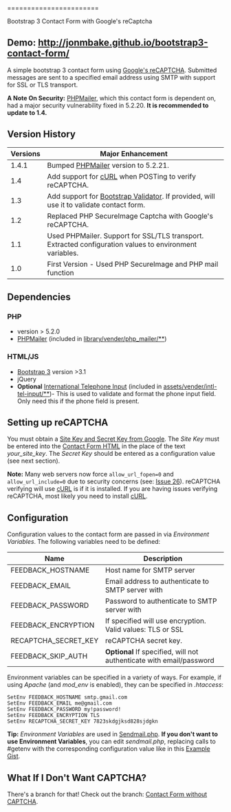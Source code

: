 
=======================

Bootstrap 3 Contact Form with Google's reCaptcha

## Demo: http://jonmbake.github.io/bootstrap3-contact-form/

A simple bootstrap 3 contact form using [Google's reCAPTCHA](https://developers.google.com/recaptcha/).  Submitted messages are sent to a specified email address using SMTP with support for SSL or TLS transport.

**A Note On Security:** [PHPMailer](https://github.com/PHPMailer/PHPMailer), which this contact form is dependent on, had a major security vulnerability fixed in 5.2.20. **It is recommended to update to 1.4.**

## Version History

| Versions | Major Enhancement |
| -------- | ----------------- |
| 1.4.1    | Bumped [PHPMailer](https://github.com/PHPMailer/PHPMailer) version to 5.2.21. |
| 1.4      | Add support for [cURL](http://php.net/manual/en/book.curl.php) when POSTing to verify reCAPTCHA. |
| 1.3      | Add support for [Bootstrap Validator](https://github.com/1000hz/bootstrap-validator).  If provided, will use it to validate contact form. |
| 1.2      | Replaced PHP SecureImage Captcha  with Google's reCAPTCHA. |
| 1.1      | Used PHPMailer. Support for SSL/TLS transport.  Extracted configuration values to environment variables. |
| 1.0      | First Version - Used PHP SecureImage and PHP mail function |

## Dependencies

### PHP
* version > 5.2.0
* [PHPMailer](https://github.com/PHPMailer/PHPMailer) (included in [library/vender/php_mailer/**](https://github.com/jonmbake/bootstrap3-contact-form/tree/master/library/vender/php_mailer))

### HTML/JS
* [Bootstrap 3](https://github.com/twbs/bootstrap) version >3.1
* jQuery
* **Optional** [International Telephone Input](https://github.com/Bluefieldscom/intl-tel-input) (included in [assets/vender/intl-tel-input/**](https://github.com/jonmbake/bootstrap3-contact-form/tree/master/assets/vender/intl-tel-input))- This is used to validate and format the phone input field. Only need this if the phone field is present.

## Setting up reCAPTCHA

You must obtain a [Site Key and Secret Key from Google](http://www.google.com/recaptcha/admin).  The *Site Key* must be entered into the [Contact Form HTML](https://github.com/jonmbake/bootstrap3-contact-form/blob/master/index.html) in the place of the text *your_site_key*.  The *Secret Key* should be entered as a configuration value (see next section).

**Note:** Many web servers now force `allow_url_fopen=0` and `allow_url_include=0` due to security concerns (see: [Issue 26](https://github.com/jonmbake/bootstrap3-contact-form/issues/26)). reCAPTCHA verifying will use [cURL](http://php.net/manual/en/book.curl.php) is if it is installed. If you are having issues verifying reCAPTCHA, most likely you need to install [cURL](http://php.net/manual/en/book.curl.php). 

## Configuration

Configuration values to the contact form are passed in via *Environment Variables*.  The following variables need to be defined:

| Name                | Description                                                          |
|-------------------- | -------------------------------------------------------------------- |
| FEEDBACK_HOSTNAME   | Host name for SMTP server                                            |
| FEEDBACK_EMAIL      | Email address to authenticate to SMTP server with                    |
| FEEDBACK_PASSWORD   | Password to authenticate to SMTP server with                         |
| FEEDBACK_ENCRYPTION | If specified will use encryption.  Valid values: TLS or SSL          |
| RECAPTCHA_SECRET_KEY | reCAPTCHA secret key. |
| FEEDBACK_SKIP_AUTH  | **Optional** If specified, will not authenticate with email/password |

Environment variables can be specified in a variety of ways.  For example, if using *Apache* (and *mod_env* is enabled), they can be specified in *.htaccess*:

```
SetEnv FEEDBACK_HOSTNAME smtp.gmail.com
SetEnv FEEDBACK_EMAIL me@gmail.com
SetEnv FEEDBACK_PASSWORD my!password!
SetEnv FEEDBACK_ENCRYPTION TLS
SetEnv RECAPTCHA_SECRET_KEY 7823skdgjksd828sjdgkn
```

**Tip:** *Environment Variables* are used in [Sendmail.php](https://github.com/jonmbake/bootstrap3-contact-form/blob/master/library/sendmail.php).  **If you don't want to use Environment Variables**, you can edit *sendmail.php*, replacing calls to #getenv with the corresponding configuration value like in this [Example Gist](https://gist.github.com/jonmbake/0e5b175a72ad9ba64167).

## What If I Don't Want CAPTCHA?

There's a branch for that! Check out the branch: [Contact Form without CAPTCHA](https://github.com/jonmbake/bootstrap3-contact-form/tree/no-captcha).

